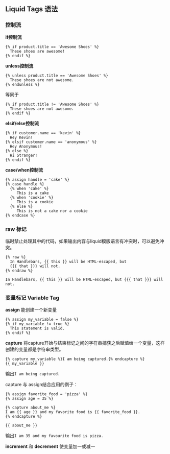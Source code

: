 ## Liquid Tags 语法

### 控制流

**if控制流**
```liquid
{% if product.title == 'Awesome Shoes' %}
  These shoes are awesome!
{% endif %}
```

**unless控制流**
```liquid
{% unless product.title == 'Awesome Shoes' %}
  These shoes are not awesome.
{% endunless %}
```
等同于  
```
{% if product.title != 'Awesome Shoes' %}
  These shoes are not awesome.
{% endif %}
```

**elsif/else控制流**  
```
{% if customer.name == 'kevin' %}
  Hey Kevin!
{% elsif customer.name == 'anonymous' %}
  Hey Anonymous!
{% else %}
  Hi Stranger!
{% endif %}
```
**case/when控制流**
```liquid
{% assign handle = 'cake' %}
{% case handle %}
  {% when 'cake' %}
     This is a cake
  {% when 'cookie' %}
     This is a cookie
  {% else %}
     This is not a cake nor a cookie
{% endcase %}
```

### raw 标记
临时禁止处理其中的代码，如果输出内容与liquid模版语言有冲突时，可以避免冲突。
```
{% raw %}
  In Handlebars, {{ this }} will be HTML-escaped, but
  {{{ that }}} will not.
{% endraw %}
```
```
In Handlebars, {{ this }} will be HTML-escaped, but {{{ that }}} will not.
```

### 变量标记 Variable Tag

**assign** 能创建一个新变量
```
{% assign my_variable = false %}
{% if my_variable != true %}
  This statement is valid.
{% endif %}
```
  
**capture** 将capture开始与结束标记之间的字符串捕获之后赋值给一个变量，这样创建的变量都是字符串类型。
```liquid
{% capture my_variable %}I am being captured.{% endcapture %}
{{ my_variable }}
```
输出`I am being captured.`

capture 与 assign结合应用的例子：
```
{% assign favorite_food = 'pizza' %}
{% assign age = 35 %}

{% capture about_me %}
I am {{ age }} and my favorite food is {{ favorite_food }}.
{% endcapture %}

{{ about_me }}
```
输出`I am 35 and my favourite food is pizza.`

**increment** 和 **decrement**
使变量加一或减一